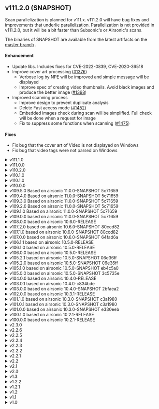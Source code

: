 <!--
# CHANGELOG.md
# jpsonic/jpsonic
# -->


## v111.2.0 (SNAPSHOT)

Scan parallelization is planned for v111.x. v111.2.0 will have bug fixes and improvements that underlie parallelization. Parallelization is not provided in v111.2.0, but it will be a bit faster than Subsonic's or Airsonic's scans.

The binaries of SNAPSHOT are available from the latest artifacts on the [master branch](https://github.com/tesshucom/jpsonic/actions?query=branch%3Amaster) .

#### Enhancement
  * Update libs. Includes fixes for CVE-2022-0839, CVE-2020-36518
  * Improve cover art processing ([#1376](https://github.com/tesshucom/jpsonic/issues/1376))
    * Verbose log by NPE will be improved and simple message will be displayed
    * Improve spec of creating video thumbnails. Avoid black images and produce the better image ([#1398](https://github.com/tesshucom/jpsonic/issues/1398))
  * Improved scanning process
    * Improve design to prevent duplicate analysis
    * Delete Fast access mode ([#1452](https://github.com/tesshucom/jpsonic/issues/1452))
    * Embedded images check during scan will be simplified. Full check will be done when a request for image
    * Fix to suppress some functions when scanning ([#1475](https://github.com/tesshucom/jpsonic/issues/1475))

#### Fixes
  * Fix bug that the cover art of Video is not displayed on Windows
  * Fix bug that video tags were not parsed on Windows

<details>
<summary>v111.1.0</summary>

#### Enhancement
  * Update libs. Includes fixes for CVE-2021-44832, CVE-2021-41182, CVE-2021-41183, CVE-2021-41184
  * Reimplementation of JaudiotaggerParser ([#1333](https://github.com/tesshucom/jpsonic/issues/1333))
    * Bump Jaudiotagger to 3.0.1. Includes all [3.0.0 and 3.0.1 fixes](https://bitbucket.org/ijabz/jaudiotagger/src/master/CHANGES.txt) 
    * Improve logging process
  * Add DSD Support ([#1349](https://github.com/tesshucom/jpsonic/issues/1349))
    * Add launch argument to override MIME for dsf/dff
    * Add the transcoding command for PCM convertion for DSD to FLAC 
  * Add button to initialize the extension settings ([#1353](https://github.com/tesshucom/jpsonic/issues/1353))
  * Add external player to Suppressed legacy features ([#1350](https://github.com/tesshucom/jpsonic/issues/1350))

#### Fixes
  * Bug fixes and exception handling redesign of JaudiotaggerParser
    * Fix improper exception bubbling design
    * Fix bug that caused misjudgment in certain file formats
  * Fixed a bug in the transcoding commands containing double quotes would not be executed correctly

</details>
<details>
<summary>v111.0.0</summary>

#### Enhancement
  * Update libs. Includes fixes for CVE-2021-44228, CVE-2021-45046, CVE-2021-45105, CVE-2021-33813, CVE-2021-42550
  * Bump Spring Boot from 2.5.7 to 2.6.1 ([#1274](https://github.com/tesshucom/jpsonic/issues/1274))
  * Bump HSQLDB from 2.5.0 to 2.6.1 ([#1145](https://github.com/tesshucom/jpsonic/issues/1145))
  * Add build number to UPnP device details and About page
  * Add support for Windows Media Player ([#381](https://github.com/tesshucom/jpsonic/issues/381))
  * Add UPnP search for MediaMonkey, Hi-Fi Cast Music Player, AK Connect 2.0, foobar2000 and Kazoo ([#1304](https://github.com/tesshucom/jpsonic/issues/1304))

#### Fixes
  * Fix bug that string comparison was not appropriate in some languages ([#852](https://github.com/tesshucom/jpsonic/issues/852))
  * Minor fixes for NPE during the first scan ([#1280](https://github.com/tesshucom/jpsonic/issues/1280))
  * Fix for Artist/Album UPnP search degradation ([#1304](https://github.com/tesshucom/jpsonic/issues/1304))

</details>
<details>
<summary>v110.2.0</summary>

#### Enhancement
  * Delete shoutcast ([#1201](https://github.com/tesshucom/jpsonic/issues/1201))
  * Fix to control the format of Stream received by other than Subsonic app ([#1187](https://github.com/tesshucom/jpsonic/issues/1187))
  * Improve transcoding settings page ([#1191](https://github.com/tesshucom/jpsonic/issues/1191))
  * Fix not to show update button by default ([#1223](https://github.com/tesshucom/jpsonic/issues/1223))
  * Change the initial value of Upload permission ([#1224](https://github.com/tesshucom/jpsonic/issues/1224))
  * Romaized Japanese language support ([#319](https://github.com/tesshucom/jpsonic/issues/319))
  * Add resampling transcoding from high-res to CD quality ([#1232](https://github.com/tesshucom/jpsonic/issues/1232))

#### Fixes
  * Fix to reply with the appropriate content type ([#1206](https://github.com/tesshucom/jpsonic/issues/1206))
  * Fix bug that automatic scanning did not start ([#1208](https://github.com/tesshucom/jpsonic/issues/1208))

</details>
<details>
<summary>v110.1.0</summary>

#### Fixes
  * Fix bug that Java 17 build does not run with the correct class version ([#1183](https://github.com/tesshucom/jpsonic/issues/1183))

</details>

<details>
<summary>v110.1.0</summary>

#### Enhancement
  * Java 17 Support
  * Delete Jukebox ([#1107](https://github.com/tesshucom/jpsonic/issues/1107))
  * Delete Sonos ([#1159](https://github.com/tesshucom/jpsonic/issues/1159))
  * Improve setting page to make it easier to switch getNowPlaying ON/OFF ([#1048](https://github.com/tesshucom/jpsonic/issues/1048))
  * Add options to control checking for update dates during scanning ([#1101](https://github.com/tesshucom/jpsonic/issues/1101))
  * Fix to show changed user/player on reload ([#1148](https://github.com/tesshucom/jpsonic/issues/1148), [#1151](https://github.com/tesshucom/jpsonic/issues/1151))
  * Fix to support FLAC playback with MediaMonkey for Windows ([#1157](https://github.com/tesshucom/jpsonic/issues/1157))
  * Fix guest user specifications ([#1160](https://github.com/tesshucom/jpsonic/issues/1160))
  * Improvements regarding bitrate items ([#1171](https://github.com/tesshucom/jpsonic/issues/1171))
  * Fix to show IP address of anonymous user ([#1176](https://github.com/tesshucom/jpsonic/issues/1176))
  * Update libs

#### Fixes
  * Fix bug that change coverart is not working ([#1051](https://github.com/tesshucom/jpsonic/issues/1051))
  * Fix bug that some layouts are broken, in certain languages ([#1103](https://github.com/tesshucom/jpsonic/issues/1103))
  * Fix bug that database cleanup could not be started ([#1109](https://github.com/tesshucom/jpsonic/issues/1109))
  * Fix bug that the reading of the artist (directory) was not updated ([#1110](https://github.com/tesshucom/jpsonic/issues/1110))
  * Fix bug that UPnP did not start even if the setting was enabled ([#1149](https://github.com/tesshucom/jpsonic/issues/1149))

</details>

<details>
<summary>v110.0.0</summary>

#### Updates
  * Streaming improvements. Speeds up transcoding, playback start, and playback position changes.
  * Change transcoding spec for anonymous users
  * Add option to change buffer size of transmitted data
  * Add option to simplify logging
  * Introduce Graceful shutdown
  * Change logo. Tiny CSS fixes
  * Raising JDK requirements. End of Java8 support.
  * Migrating from JUnit 4 to JUnit 5
  * Update libs

#### Fixes
  * Fix degradation that the player type is not displayed correctly
  * Fix bug that playing might be interrupted
  * Fix bug that the Mime type may not be correct on UPnP
  * Fix bug temporary files might not be deleted after transcoding

</details>

<details>
<summary>v109.5.0 Based on airsonic 11.0.0-SNAPSHOT 5c71659</summary>

#### Updates

  * Update libs
  * Minor web page fixes primarily for mobile and Firefox
  * Replace avatar image with new image
  * Add Special Thanks to About page

</details>

<details>
<summary>v109.4.0 Based on airsonic 11.0.0-SNAPSHOT 5c71659</summary>

#### Fixes

  * Update libs. Includes fixes for CVE-2020-13954, CVE-2020-27218 and updates mediaelements.js
  * Fix bug where video meta-analysis was incorrect on Windows
  * Fix browsing feature of video directory
  * Fix share in playqueue

#### Other updates

  * Support JDK15
  * Add feature to change the font/font size of web pages
  * Add voice recognition search in web page
  * Improve video player in web page
  * Add maximization feature to video player
  * Add picture in picture feature to video player
  * Add option to open and close the playqueue with double click/tap
  * Suppress network status page to be available only to administrators by default
  * Delete the frame on the right side of web page
  * Suppress the list of songs currently playing and make them available only to administrators by default
  * Fix to display scan status regardless of settings
  * Add option to display information and links for the song being played
  * Minor fixes for CSS and messages
</details>

<details>
<summary>v109.3.0 Based on airsonic 11.0.0-SNAPSHOT 5c71659</summary>

#### Fixes

  * Various library updates (Includes fix of CVE-2020-5421, CVE-2015-5211 and CVE-2020-11979)

#### Other updates

  * Remove tags that are not recommended in HTML5
  * Remove opening and closing of playqueue by mouse hover
  * Remove old themes all and add new themes
  * Add list view for podcasts and playlists
  * Add index to Home
  * Add "Suppressed legacy features" and "Additional display features" to settings. It suppresses amount of display
  * Add verbose help to setting pages. Redundant help has been added to some setting items and can be turned ON / OFF at once
  * Add a button to reset to the initial value for some setting items
  * Add option to force Bio's display language to English
  * Add an option to allow general users to view logs
  * Fix drawer and playqueue layout
  * Fix layout so that songs with long titles like classical music are not truncate
  * Fix setting pages
  * Fix breadcrumb
</details>

<details>
<summary>v109.2.0 Based on airsonic 11.0.0-SNAPSHOT 5c71659</summary>

#### Fixes

  * Clean up CVE suppression files and remove unnecessary rules
  * Various library updates (ecj, mariadb-java-client, jackson, cxf, pmd, liquibase-core, checker-qual, tomcat, mysql-connector-java, lucene, commons-lang3)
  * Fix a bug that sanitization was insufficient in JSP
  * Fix a bug that cache image may not be generated correctly
  * Fix many potential bugs related to memory leaks

#### Other updates

  * Add compilation profile for Java11 and Java14
  * Built-in Japanese font added
  * Japanese font can be used for chart images and cover art images.
  * Change the design of the chart image
  * Add a theme that can use Japanese fonts to the theme of Web pages
  * Fix some web page for tags and CSS
</details>

<details>
<summary>v109.1.0 Based on airsonic 11.0.0-SNAPSHOT 5c71659</summary>

> Jpsonic will be developed for LTS Java11 from this version.
> Compatibility with Java 11 or later is given priority, and compatibility with Java 10 or earlier is not necessarily guaranteed.

#### Fixes

  * Updated ant to 1.10.8(CVE-2020-1945).
  * Updated spring-boot-dependencies to 2.2.7(CVE-2020-5407).
  * Updated websocket to 2.0.0-M1(CVE-2020-11050).

#### Other updates

  * Numerous library updates ([diff...](https://github.com/tesshucom/jpsonic/compare/0d68d71...ce8633c)).
  * Update hsqldb to 2.5
  * Add new display item to Upnp (MusicFolder/Artist/Album/Song). 
  * Add special processing for searching by Japanese voice input.
    You can search for artists that include a delimiter by typing without the delimiter.
    It has no effect on anything other than Japanese.
  * CSS reorganization using SCSS (Jpsonic theme only).
    Currently the JSP modifications are limited,
    but in the later versions, the keyboard operability and CSS classes etc will be modified.
</details>

<details>
<summary>v109.0.0 based on airsonic 11.0.0-SNAPSHOT 5c71659</summary>

> Includes bug fixes for 10.6.1 and 10.6.2. Does not include updates to HSQLDB.
> 
> [eb4c5a0]
> 
>  - Update Sonos wsdl file
>  - Refactor transcoding/downsampling bitrate limits
>  - Change the default naming convention for podcasts
>  - Update spring-boot to 2.2
>  - Fixed a bug that the play button on the web does not start playing
>  - Fix Last.FM scrobbling on AudioScrobbler API v1
>  - Fix path issue on Windows(internal diagnostics page)
>  - Fix UTF-8 detection on some systems using non-standard locales(internal diagnostics page)
> 
> In addition, library updates etc. 

  * [fix] Updated apache-jsp to 9.4.28.v20200408(CVE-2020-1745). Compiling with the Tomcat profile is not affected.
  * [update] Support for phrase search.
</details>

<details>
<summary>v108.0.0 based on airsonic 10.6.0-RELEASE</summary>

  * [fix] Update jquery to 3.5.
  * [fix] Fixed share psge icon image and link.
  * [update] Removed artist image from biography on Web page.
    Because this is not a proper implementation under Japanese law.
    If a better solution is implemented in the future, it will be modified again to display the image.
</details>

<details>
<summary>v107.2.0 based on airsonic 10.6.0-SNAPSHOT 80ccd82</summary>

  * [fix] Update Jetty to 9.4.27.v20200227 (CVE-2020-1935).
  * [fix] Update Jackson to 2.10.3 (CVE-2020-8840, CVE-2019-20330)
  * [fix] Update commons-configuration2 to 2.7 (CVE-2020-1953)
  * [fix] Update cxf to 3.3.6 (CVE-2020-1954)
  * [fix] Fixed a bug that albums with specific data patterns may not be scanned correctly.
    This is a legacy implementation bug.
    Existing web pages will not be affected, but will affect REST and Jpsonic UPnP implementations.
  * [fix] Fix the bug that only specific pattern queries are skipped in UPnP search.
    Improved song search using artist/composer as key.
  * [update] Change the sort-tag-rearrangement process of after scan.
    Merge processing when there are multiple sort-tags in one name has been changed to stricter processing.
     - In addition to album, artist, albumArtist sort-tags, composer is included in the target.
     - In the case of the sort tag of the person name, it takes precedence in the order of changeDate/albumArtist/artist/composer.
     - In the case of the sort tag of album name, it takes precedence changeDate.
  * [update] Change the conditions under which sort-tags are used for indexing and sorting.
     - Previously, sort-tags were not used if the first string of name was alphabetic.
     - Changed to use sort tag if name and sort tag start with alphabet and if sort tag contains Japanese.
  * [update] Add a column to keep original sort-tag in DB. Currently it does not provide any new features by itself.
       It is intended for future tag-checkers, or to address the need for users to write and check SQL.
  * [update] UPnP display item name changed(En).
       - RecentAlbums & RecentAlbums(ID3) -> Recently added albums & Recently tagged albums.
  * [update] New display items have been added in UPnP.
       - MusicFolder/Artist/RandomSong.
  * [update] Improved the class of container sent by UPnP. Some clients have effects such as improved icon display.
  * [update] The UPnP setting screen has been improved so that the relationship between the selected item and the display name can be easily understood.
  * [update] Changed UPnP to not display artist images obtained from external services.
    (The implementation displaying the tag image of ID3 instead is not deleted.)
    Because this is not a proper implementation under Japanese law.
    In later versions, the same policy will also remove images of artists located except for UPnP.
    If a better solution is implemented in the future, it will be modified again to display the image.
</details>

<details>
<summary>v107.1.0 based on airsonic 10.6.0-SNAPSHOT 80ccd82</summary>

> [80ccd82]
> Numerous library updates, Popup improvements, health check page added etc.

  * [fix] Update Tomcat to 8.5.51(CVE-2020-1935, CVE-2019-17569).
  * [fix] Fix not to perform cleanup during scan.
  * [fix] Sorting fixes and testing enhance.
     - Fix classify English (words starting with the alphabet) and others.
     - Fix for sorting of titles including parentheses and numbers.
     - Fix to sort correctly on Home > All.
</details>

<details>
<summary>v107.0.0 based on airsonic 10.6.0-SNAPSHOT 64fad6a</summary>

> [64fad6a]
> Startup exception suppression, ListenBrainz support, player slider re-implementation, small web screen improvements, etc.

  * [fix] Update cxf to 3.3.5(CVE-2019-17573).
  * [fix] Fixed a bug where some DLNA items could not be used.
  * [update] Change DLNA startup port option.
        From this version, the startup port of UPnP server can be changed by -DUPNP_PORT.
        Airsonic has assigned a default UPnP port to 4041.
        Jpsonic will still make the same automatic assignment.
        If specified port with startup option, will follow it.
  * [update] Add folder access control option to DLNA.
        When this function is turned on, the folders published on DLNA are limited to the music folder specified by the guest user.
  * [update] Add two new items to DLNA (Id3 tag based index and random songs per artist).
  * [update] Add an option to specify the size of the random list used in DLNA.
        You can change the upper sizeof three items related to the random list..
  * [update] DLNA index cache improvements.
        The index cache can be up to 2 minutes, but will be automatically cleared if needed.
        Change to clear the cache automatically after scanning, changing media folder permissions, and changing music folder settings.
</details>

<details>
<summary>v106.1.1 based on airsonic 10.5.0-RELEASE</summary>

  * [fix] Update Tomcat to 8.5.50 (CVE-2019-12418, CVE-2019-17563).

Critical security fix.
The following measures taken.

 - Update Tomcat version to 8.5.50. The only version that addresses threats now.
 - Stop Tomcat precompiler. Because it depends on 8.5.40. As a result, the initial display of the web screen is slightly slower.
 - Jetty will continue to change to a compilable configuration. However,
   since it does not respond to threats, no official distribution will be made.
   It only supports arbitrary compilation.
</details>

<details>
<summary>v106.1.0 based on airsonic 10.5.0-RELEASE</summary>

  * [fix] Fixed server startup flow.
	This is fix for potential issue with Airsonic 10.5.0.
	The update to 106.1.0 disables automatic scan on first launch and removes previous search index data.
  * [fix] The UPnP search function has been improved and the previous search function has been removed.
	Performs query analysis according to Service Template Version 1.01 for UPnP Version 1.0.
	From 106.1.0, voice input is also possible from BubbleUPnP for DLNA.
  * [fix] Fixed the bug that UPnP cover art is not processed correctly.
	From 106.1.0, cover art of Artist(file/id3) / Album(file/id3) / Song / Playlist / Podcast can be displayed.
	(In the case of BubbleUPnP for DLNA. It depends on the specifications of the client application)
  * [fix] Fixed security check on cover art.
	Fixed meaningless SecurityException not to be output to the log.
  * [fix] Fixed to display multi genres correctly.
	From 106.1.0, if the genres are separated by semicolons, they will be displayed as different genres in the genre list.
  * [update] Added UPnP display items.
	Genre (song), shuffle (album), shuffle (song), and podcast are newly added.
  * [update] Added sorting option to genre master.
	Added option to display in dictionary order.
</details>

<details>
<summary>v106.0.0 based on airsonic 10.5.0-RELEASE</summary>

###### General

  * [fix] Update jackson to 2.10.1(CVE-2019-16943, CVE-2019-17531).
  * [fix] Update cxf to 3.3.4(CVE-2019-12406, CVE-2019-12419).
  * [update] Changed the default value of the setting item.
             The recommended items are now ON by default because so many options have been added.
  * [update] Jpsonic icons have been added to optional items, that include Jpsonic's unique functions and modifications.

###### WEB

  * [update] Modified the order of Home> All to be in the same order regardless of the DB being used.
  * [update] Added an option to include composers in the search, regardless of personal settings.
  * [update] Added an option to output the value entered in the log. Input from Web/Rest/DLNA can be confirmed.
  * [update] Added default user icon for Jpsonic theme 

###### DLNA

  * [update] Improved item deployment speed.
  * [update] Added DLNA display items (index/recently added album).
  * [update] Added option to select DLNA display items.
  * [update] Fixed the title search of DLNA to work correctly.
             DLNA title search can be selected as ID3/FileStructure (default is FileStructure and same search as Web) 
  * [update] Added an option to display the number of items in the genre 
</details>

<details>
<summary>v105.2.1 based on airsonic 10.5.0-SNAPSHOT 06e36ff</summary>

  * [fix] Fixed bug that fail when migrating with postgres from v105.1.0 to v105.2.0.
</details>

<details>
<summary>v105.2.0 based on airsonic 10.5.0-SNAPSHOT 06e36ff</summary>

> [06e36ff]
> 
> Fixed a bug where the last song in the play queue is repeated.
> MariaDB support etc.

  * [fix] Update jackson-databind to 2.10.0.pr3(CVE-2019-14540, CVE-2019-16335).
  * [fix] Fixed a edge case where artist reading analysis failed.
  * [update] The sorting algorithm and settings shared internally. Most features now work with the same sorting rules.
  * [update] DNLA Japanese language support has started. Provides title translation and complete dictionary sorting.
  * [update] Added an option to strictly sort DNLA/REST-ID3 in the sorting options. Necessary when handling DNLA in Japanese.
</details>

<details>
<summary>v105.1.0 based on airsonic 10.5.0-SNAPSHOT eb4c5a0</summary>

> [eb4c5a0]
> 
> Minor screen and player fixes, compatible with tomcat9.

  * [fix] Fixed a case where excessive Japanese translations were done when tags contained uppercase alphabets.
  * [update] Update jackson-databind to 2.9.9.3(CVE-2019-12086).
  * [update] Improved translation of Japanese messages. Fixed mistranslation due to design misread.
  * [update] Supports composer tag scanning and searching. Search is possible when composer is turned on as an option.
  * [update] Added header to song table. Header is possible when composer/genre is turned on as an option.
  * [update] Improved sorting of Play queue. Change to ignore upper/lower case.
  * [update] Add advanced sorting options. (Changing Various artist sorting rules / Sort serial numbers)
  * [update] Add artist-specific stopwords. "CV, feat, with" are ignored when searching the Artist field.
</details>

<details>
<summary>v105.0.0 based on airsonic 10.5.0-SNAPSHOT 3c5735e</summary>

> [3c5735e]
> 
> Minor screen and player fixes, bug fix.

  * Minor screen and player fixes.
  * Fixed a bug that wrong path may be used when searching.
  * Added JSP pre-compilation.
  * [update] Update lucene to 8.2.0. 
  * [update] Refactoring the search function. Japanese processing is expensive, but you can still search faster than Subsonic.
  * [update] Changed random function used when creating random list to use higher entropy function.
    It depends on the platform.
    NativePRNG is tried and SHA1PRNG is used if it is not supported.
    If neither is available, use the same random function as before.
</details>

<details>
<summary>v104.0.0 based on airsonic 10.4.0-RELEASE</summary>

  * [update] Theme update. Changed the main theme image to SVG and updated CSS.
  * [update] Temporary workaround for the issue of stopping the scan when the wrong pattern data is read at scan time.
</details>

<details>
<summary>v103.0.1 based on airsonic 10.4.0-c834bde</summary>

> [c834bde]
> 
> Only player modification and search design changes.

  * fix problems moving to the next song automatically
  * fix Progress bar
</details>

<details>
<summary>v103.0.0 based on airsonic 10.4.0-SNAPSHOT 2bfaea2</summary>

> [2bfaea2]
> 
> Security fixes, codebase modernization etc.

  * Security update (spring:CVE-2019-11272&CVE-2019-11272, tomcat:CVE-2019-10072, jackson:CVE-2019-12814)
  * Migrate travis environment from oraclejdk to openjdk.
  * Remove Flash related implementation.
  * Various minor fixes related to javascript.
  * Streaming test enhancements
  etc
</details>

<details>
<summary>v102.0.0 based on airsonic 10.3.1-RELEASE</summary>

> [10.3.1-RELEASE]
> 
> Bug fixes, resource saving fixes, security fixes, codebase modernization, docker image update, support for Java 9 and greater etc.

  * Security update (jetty:CVE-2019-10241, CVE-2019-10246)
  * [fix] Fixed a bug that property may be overwritten with values other than firstChild when updating artistSort of AlbumId3.
  * [update] Added processing to delete unnecessary data from lucene index when scanning.
  * [update] Added multi genre support.
</details>

<details>
<summary>v101.1.0 based on airsonic 10.3.0-SNAPSHOT c3a1980</summary>

  * Security update (spring:CVE-2019-3795)
  * [update] Compatible with ID3v2.4. For files in ID3v2.4 format, will be load additional readable fields.
  * [update] Analysis improvement of artist reading.
             (1) Change the Tokenize method from Japanase analysis to ID3v2.4 word delimiter. Mis-analysis is reduced.
             (2) Changed not to exclude character types. This means that you can use the reading field with other than Japanese.
  * [update] Improved the process of scan replacement. Fixed to create a complete index in one scan.
  * [update] Added automatic generation change of search index. 
             When updating with definition changes, if the existing index data is old, will be delete it without reading it.
             You can recover only to the normal state by scanning once.
</details>

<details>
<summary>v101.0.1 based on airsonic 10.3.0-SNAPSHOT c3a1980</summary>

> [c3a1980]
> 
> A lot of JavaScript improvements, Launch on Jetty. Improving log output when running Jetty etc.

  * [fix] Fixed the problem of duplicate results in random search.
  * [fix] Fixed the problem that double registration occurs when creating search index.
  * [fix] Fixed a bug that DNLA which was occured in v101.0.0 can not be used.
</details>

<details>
<summary>v101.0.0 based on airsonic 10.3.0-SNAPSHOT e330eeb</summary>

> [e330eeb]
> 
> Fixes to improve DB reliability, Organize JavaScript, update some libraries, etc.
> 
> Suppress CVE by false positives(spring:CVE-2018-1258)

  * [fix] Fixed to prevent Java errors on the screen if a search is made when there is no search index data.
  * [fix] Fixed double search issue with random search.
</details>

<details>
<summary>v100.1.0 based on airsonic 10.2.1-RELEASE</summary>

  * Security update (checkstyle:CVE-2019-9658) There is no impact on already running servers
  * [fix] Fixed a bug that search cannot be performed if Music Folder exist with a specific string pattern.
  * [fix] Fixed a bug that year can not be specified in random search.
  * [update] lucene has been updated to 7.7.1.
  * [update] Adjusted the Boost value at search. 
    The order of the search results is weighted in the following priority order.
    (1) Hiragana input assistance for each Artist / Album / Song / (2) full name assistance for each (3) parsed words.
    (1) and (3) are indexed as necessary to take into account the amount of data in order to eliminate Japanese ambiguity.
  * [update] Fix for speed improvement Index reading cache, deletion of unnecessary copies, etc.
    Covers redundant, time-consuming Japanese processing and performs as fast as Airsonic and Subsonic.
</details>

<details>
<summary>v100.0.0 based on airsonic 10.2.1-RELEASE</summary>

  * Security update (stax:CVE-2018-20222) Prevent xxe during parse
  * Based on airsonic 10.2.1-RELEASE.
  * Jpsonic public repository has been created. The version check and release page has been changed to refer public repository.
</details>

<details>
<summary>v2.3.0</summary>

  * Security update (stax:CVE-2018-1000840)
  * Fix for embedded Jetty compilation for evaluation purposes.
  * Based on airsonic e4bb808 (2019-2) Pull translations from transifex.
</details>

<details>
<summary>v2.2.6</summary>

  * Security update (jackson-databind:CVE-2018-19360 - CVE-2018-19362, CVE-2018-14718 - CVE-2018-14721)
  * Based on airsonic adc2241 (2019-1) Fix broken keyboard shortcuts, defrag on HSQLDB, connection pooling for external database etc.
</details>

<details>
<summary>v2.2.5</summary>

  * Security update (guava:CVE-2018-10237)
  * Suppress CVE by false positives(stax:CVE-2017-16224, slf4j:CVE-2018-8088)
  * Localization of version check. Changed Jpsonic update to notify management screen
  * Based on airsonic 77ca475 (2018-12) Screen modification, updating of various libraries, modification of test content, etc.
   - Modification of partial wording accompanying cleanup of overall translation
   - Image replacement related to adding icons for various devices
</details>

<details>
<summary>v2.2.4</summary>

  * Fixed a bug where part of the start argument was not correctly recognized
    (jpsonic.defaultMusicFolder, jpsonic.defaultPodcastFolder, jpsonic.defaultPlaylistFolder)
  * Introduction of Airsonic integration test using Docker
</details>

<details>
<summary>v2.2.3</summary>

  * Security update for cxf(CVE-2018-8039)
  * Based on airsonic 685f4fa (2018-10)
</details>

<details>
<summary>v2.2.2</summary>

  * Improvement of Japanese Song search accuracy.
  * Random search fault correction.
  * Based on airsonic 8ba0bc8 (2018-8)
</details>

<details>
<summary>v2.2.1</summary>

  * Security fix (LDAP authentication without a password).
  * Based upon Airsonic 10.2.0-SNAPSHOT f6905de(2018-8)
  * Start build test with travis.
</details>

<details>
<summary>v2.2</summary>

  * Forward search reinforcement of artist name. Corresponds to full name, hiragana, katakana.
  * Added index rebuilding process after scanning.
  * Based upon Airsonic 10.2.0-SNAPSHOT 8d3c0ec(2018-7)
</details>

<details>
<summary>v2.1</summary>

  * Update of lucene-core(3.0.3 -> 7.4.0).
  * Simple Japanese phrase search.
</details>

<details>
<summary>v2.0</summary>

  * Based upon Airsonic 10.2.0-SNAPSHOT 83ef76a(2018-7)
</details>

<details>
<summary>v1.3</summary>

  * It corresponds to ALBUM_SORT
  * Final release based upon Airsonic 10.1.1-RELEASE
</details>

<details>
<summary>v1.2.2</summary>

  * It corresponds to ARTIST_SORT, ALBUM_ARTIST_SORT
  * Fixed a bug that caused case ignoring excessively. (Alphabet is originally A-Za-z)
</details>

<details>
<summary>v1.2.1</summary>

  * Fixed bug related to sort of id 3
</details>

<details>
<summary>v1.2</summary>

  * Supports sorting using not only morphological analysis but also tag analysis
</details>

<details>
<summary>v1.1</summary>

  * Japanese index / Artist sort (id3)
  * Duplicate records may be included in getAlbunList Fixed a problem
  * Change DLNA icon
</details>

<details>
<summary>v1.0</summary>

  * Japanese index / Artist sort (File structure)
  * Fixed bug in Lang of biography
  * Default Japanese
  * First release as Jpsonic
  * Based upon Airsonic 10.1.1-RELEASE
</details>
